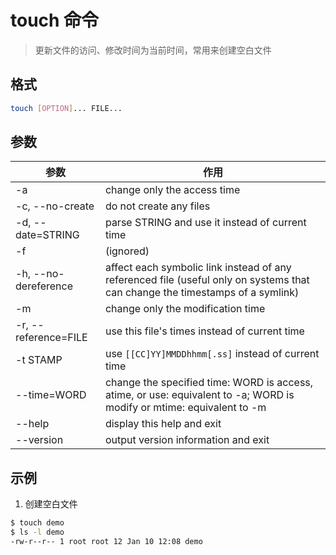 # touch 命令

> 更新文件的访问、修改时间为当前时间，常用来创建空白文件

## 格式

```bash
touch [OPTION]... FILE...
```

## 参数

| 参数 | 作用 |
| --------- | --------- |
| -a | change only the access time |
| -c, --no-create | do not create any files |
| -d, --date=STRING | parse STRING and use it instead of current time |
| -f | (ignored) |
| -h, --no-dereference | affect each symbolic link instead of any referenced file (useful only on systems that can change the timestamps of a symlink) |
| -m | change only the modification time |
| -r, --reference=FILE | use this file's times instead of current time |
| -t STAMP | use `[[CC]YY]MMDDhhmm[.ss]` instead of current time |
| --time=WORD | change the specified time: WORD is access, atime, or use: equivalent to -a; WORD is modify or mtime: equivalent to -m |
| --help | display this help and exit |
| --version | output version information and exit |

## 示例

1. 创建空白文件

```bash
$ touch demo
$ ls -l demo
-rw-r--r-- 1 root root 12 Jan 10 12:08 demo
```
